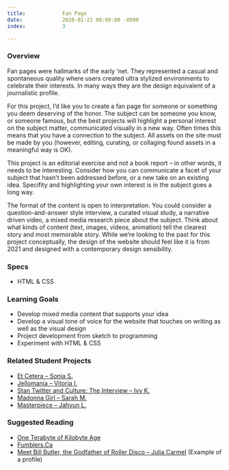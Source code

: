```yaml
---
title:            Fan Page
date:             2020-01-21 00:00:00 -0500
index:            3

---
```


### Overview
<p style="clear: both;">
  Fan pages were hallmarks of the early ‘net. They represented a casual and spontaneous quality where users created ultra stylized environments to celebrate their interests. In many ways they are the design equivalent of a journalistic profile.
  </p>
  For this project, I’d like you to create a fan page for someone or something you deem deserving of the honor. The subject can be someone you know, or someone famous, but the best projects will highlight a personal interest on the subject matter, communicated visually in a new way. Often times this means that you have a connection to the subject. All assets on the site must be made by you (however, editing, curating, or collaging found assets in a meaningful way is OK).
  <p>
    This project is an editorial exercise and not a book report – in other words, it needs to be interesting. Consider how you can communicate a facet of your subject that hasn’t been addressed before, or a new take on an existing idea. Specifity and highlighting your own interest is in the subject goes a long way.
  </p>
  <p>
    The format of the content is open to interpretation. You could consider a question-and-answer style interview, a curated visual study, a narrative driven video, a mixed media research piece about the subject. Think about what kinds of content (text, images, videos, animation) tell the clearest story and most memorable story. While we’re looking to the past for this project conceptually, the design of the website should feel like it is from 2021 and designed with a contemporary design sensibility.
  </p>


### Specs
- HTML & CSS

### Learning Goals
- Develop mixed media content that supports your idea
- Develop a visual tone of voice for the website that touches on writing as well as the visual design
- Project development from sketch to programming
- Experiment with HTML & CSS

### Related Student Projects
- <a href="https://soniamshah.github.io/et-cetera/index.html" target="_blank">Et Cetera – Sonia S.</a>
- <a href="https://diluv059.github.io/projects/obsessions/index.html" target="_blank">Jellomania – Vitoria I.</a>
- <a href="https://kurni452.github.io/zine/index.html">Stan Twitter and Culture: The Interview – Ivy K.</a>
- <a href="https://fan-page-home.glitch.me/">Madonna Girl – Sarah M.</a>
- <a href="https://leej312.github.io/studio/masterpiece/index.html">Masterpiece – Jahyun L.</a>


### Suggested Reading
- <a href="https://anthology.rhizome.org/one-terabyte-of-kilobyte-age" target="_blank">One Terabyte of Kilobyte Age</a>
- <a href="https://fumblers.ca/" target="_blank">Fumblers.Ca</a>
- <a href="https://www.nytimes.com/2020/12/30/arts/dance/bill-butler-empire-rollerdrome.html" target="_blank">Meet Bill Butler, the Godfather of Roller Disco – Julia Carmel</a> (Example of a profile)
